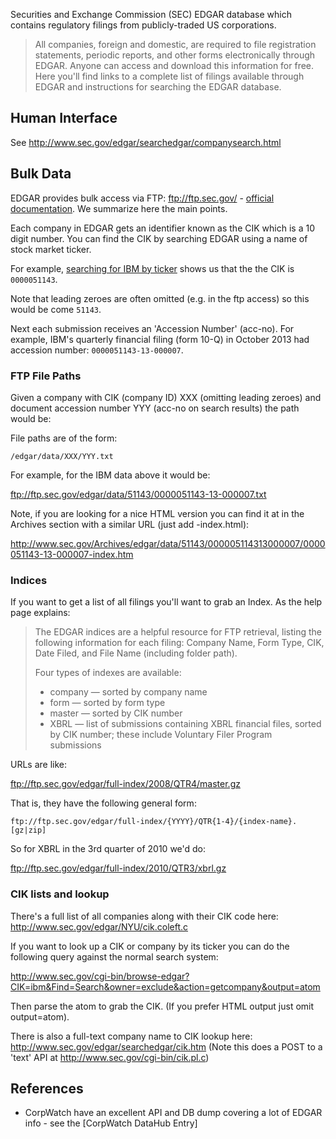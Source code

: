 Securities and Exchange Commission (SEC) EDGAR database which contains
regulatory filings from publicly-traded US corporations.

> All companies, foreign and domestic, are required to file registration
> statements, periodic reports, and other forms electronically through EDGAR.
> Anyone can access and download this information for free. Here you'll find
> links to a complete list of filings available through EDGAR and instructions
> for searching the EDGAR database.

## Human Interface

See http://www.sec.gov/edgar/searchedgar/companysearch.html

## Bulk Data

EDGAR provides bulk access via FTP: ftp://ftp.sec.gov/ - [official
documentation][ftp-doc]. We summarize here the main points.

Each company in EDGAR gets an identifier known as the CIK which is a 10 digit
number. You can find the CIK by searching EDGAR using a name of stock market
ticker.

For example, [searching for IBM by
ticker](http://www.sec.gov/cgi-bin/browse-edgar?CIK=ibm) shows us that the the
CIK is `0000051143`.

Note that leading zeroes are often omitted (e.g. in the ftp access) so this
would be come `51143`.

Next each submission receives an 'Accession Number' (acc-no). For example,
IBM's quarterly financial filing (form 10-Q) in October 2013 had accession
number: `0000051143-13-000007`.

### FTP File Paths

Given a company with CIK (company ID) XXX (omitting leading zeroes) and
document accession number YYY (acc-no on search results) the path would be:

File paths are of the form:

    /edgar/data/XXX/YYY.txt

For example, for the IBM data above it would be:

<ftp://ftp.sec.gov/edgar/data/51143/0000051143-13-000007.txt>

Note, if you are looking for a nice HTML version you can find it at in the
Archives section with a similar URL (just add -index.html):

http://www.sec.gov/Archives/edgar/data/51143/000005114313000007/0000051143-13-000007-index.htm

### Indices

If you want to get a list of all filings you'll want to grab an Index. As the help page explains:

> The EDGAR indices are a helpful resource for FTP retrieval, listing the
> following information for each filing: Company Name, Form Type, CIK, Date
> Filed, and File Name (including folder path).
> 
> Four types of indexes are available:
> 
> * company — sorted by company name
> * form — sorted by form type
> * master — sorted by CIK number
> * XBRL — list of submissions containing XBRL financial files, sorted by CIK
>   number; these include Voluntary Filer Program submissions

URLs are like:

ftp://ftp.sec.gov/edgar/full-index/2008/QTR4/master.gz

That is, they have the following general form:

    ftp://ftp.sec.gov/edgar/full-index/{YYYY}/QTR{1-4}/{index-name}.[gz|zip]

So for XBRL in the 3rd quarter of 2010 we'd do:

ftp://ftp.sec.gov/edgar/full-index/2010/QTR3/xbrl.gz

[ftp-doc]: https://www.sec.gov/edgar/searchedgar/ftpusers.htm

### CIK lists and lookup

There's a full list of all companies along with their CIK code here: http://www.sec.gov/edgar/NYU/cik.coleft.c

If you want to look up a CIK or company by its ticker you can do the following query against the normal search system:

http://www.sec.gov/cgi-bin/browse-edgar?CIK=ibm&Find=Search&owner=exclude&action=getcompany&output=atom

Then parse the atom to grab the CIK. (If you prefer HTML output just omit output=atom).

There is also a full-text company name to CIK lookup here:
http://www.sec.gov/edgar/searchedgar/cik.htm (Note this does a POST to a 'text'
API at http://www.sec.gov/cgi-bin/cik.pl.c)


## References

* CorpWatch have an excellent API and DB dump covering a lot of EDGAR info - see the [CorpWatch DataHub Entry]

[corpwatch]: http://datahub.io/dataset/corpwatch
